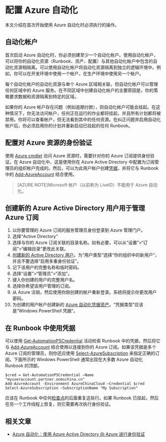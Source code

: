 <properties 
   pageTitle="配置 Azure 自动化"
   description="介绍在配置初次使用的 Azure 自动化时必须执行的步骤。"
   services="automation"
   documentationCenter=""
   authors="bwren"
   manager="stevenka"
   editor="tysonn" />
<tags
	ms.service="automation"
	ms.date="11/10/2015"
	wacn.date=""/>

# 配置 Azure 自动化

本文介绍在首次开始使用 Azure 自动化时必须执行的操作。

## 自动化帐户

首次启动 Azure 自动化时，你必须创建至少一个自动化帐户。使用自动化帐户，可以将你的自动化资源（Runbook、资产、配置）与其他自动化帐户中包含的自动化资源相隔离。可以使用自动化帐户将自动化资源隔离到独立的逻辑环境中。例如，你可以在开发环境中使用一个帐户，在生产环境中使用另一个帐户。

每个自动化帐户的自动化资源与单个 Azure 区域相关联，但自动化帐户可以管理任何区域中的 Azure 服务。在不同区域中创建自动化帐户的主要原因是，你的策略要求数据和资源隔离到特定的区域。


如果你的 Azure 帐户存在问题（例如逾期付款），则自动化帐户可能会挂起。在这种情况下，你无法访问帐户，任何正在运行的作业都将挂起，并且所有计划都将被禁用。你将可以查看帐户，但无法看到其中的任何资源。在纠正问题并启用自动化帐户后，你必须启用你的计划并重新启动已挂起的任何 Runbook。


## 配置对 Azure 资源的身份验证

使用 [Azure cmdlet](http://msdn.microsoft.com/zh-cn/library/azure/jj554330.aspx) 访问 Azure 资源时，需要针对你的 Azure 订阅提供身份验证。在 Azure 自动化中，这是使用你在 Azure Active Directory 中配置为订阅管理员的组织帐户完成的。然后，可以为此用户帐户创建[凭据](/documentation/articles/automation-credentials)，并将它与 Runbook 中的 [Add-AzureAccount](http://msdn.microsoft.com/zh-cn/library/azure/dn722528.aspx) 结合使用。

>[AZURE.NOTE]Microsoft 帐户（以前称为 LiveID）不能用于 Azure 自动化。

## 创建新的 Azure Active Directory 用户用于管理 Azure 订阅

1. 以你要管理的 Azure 订阅的服务管理员身份登录到 Azure 管理门户。
2. 选择“Active Directory”
3. 选择与你的 Azure 订阅关联的目录名称。如有必要，可以从“设置”>“订阅”>“编辑目录”更改此关联。
4. [创建新的 Active Directory 用户](http://msdn.microsoft.com/zh-cn/library/azure/hh967632.aspx)。为“用户类型”选择“你的组织中的新用户”，并且不要选择“启用多重身份验证”。
5. 记下该用户的完整名称和临时密码。
7. 选择“设置”>“管理员”>“添加”。
8. 键入你创建的用户的完整用户名。
9. 选择你希望该用户管理的订阅。
10. 从 Azure 注销，然后使用你刚创建的帐户重新登录。系统将提示你更改用户密码。
11. 为创建的用户帐户创建新的 [Azure 自动化凭据资产](/documentation/articles/automation-credentials)。“凭据类型”应该是“Windows PowerShell 凭据”。


## 在 Runbook 中使用凭据

可以使用 [Get-AutomationPSCredential](/documentation/articles/automation-credentials) 活动检索 Runbook 中的凭据，然后将它与 [Add-AzureAccount](http://msdn.microsoft.com/zh-cn/library/azure/dn722528.aspx) 结合使用以连接到你的 Azure 订阅。如果该凭据是多个 Azure 订阅的管理员，则你还应使用 [Select-AzureSubscription](http://msdn.microsoft.com/zh-cn/library/dn495203.aspx) 来指定正确的订阅。下面所示的 Windows PowerShell 通常出现在大多数 Azure 自动化 Runbook 的顶部。

    $cred = Get-AutomationPSCredential –Name "myuseraccount.partner.onmschina.cn"
	Add-AzureAccount -Environment AzureChinaCloud –Credential $cred
	Select-AzureSubscription –SubscriptionName "My Subscription"

应该在 Runbook 中任何[检查点](/documentation/articles/automation-runbook-execution#checkpoints)的后面重复这些行。如果 Runbook 已挂起，然后在另一个工作线程上恢复，则它需要再次执行身份验证。

## 相关文章
- [Azure 自动化：使用 Azure Active Directory 向 Azure 进行身份验证](http://azure.microsoft.com/zh-cn/blog/2014/08/27/azure-automation-authenticating-to-azure-using-azure-active-directory/)
 

<!---HONumber=Mooncake_1207_2015-->